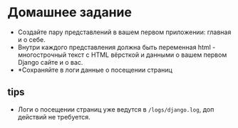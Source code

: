 # Домашнее задание
* Создайте пару представлений в вашем первом приложении: главная и о себе.
* Внутри каждого представления должна быть переменная html - многострочный текст с HTML вёрсткой и данными о вашем первом Django сайте и о вас.
* *Сохраняйте в логи данные о посещении страниц

## tips
* Логи о посещении страниц уже ведутся в `/logs/django.log`, доп действий не требуется.
